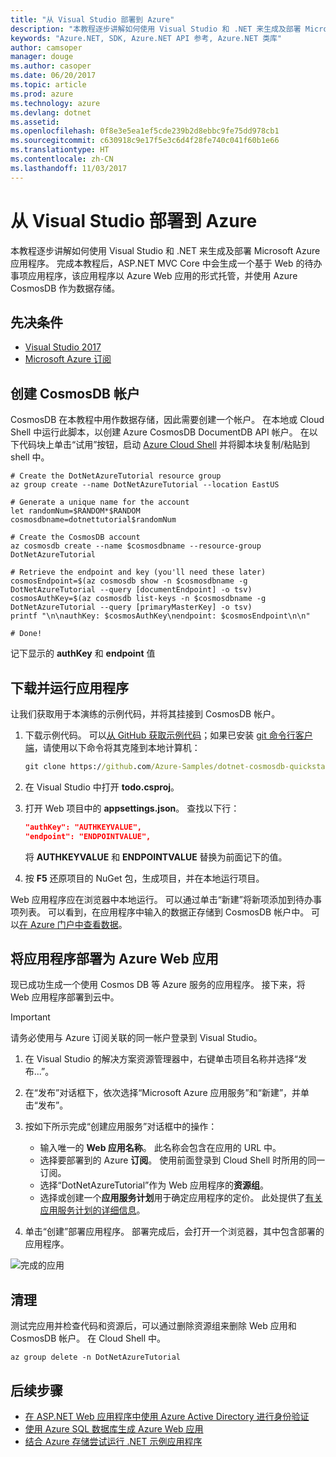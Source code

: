 ```yaml
---
title: "从 Visual Studio 部署到 Azure"
description: "本教程逐步讲解如何使用 Visual Studio 和 .NET 来生成及部署 Microsoft Azure 应用程序。"
keywords: "Azure.NET, SDK, Azure.NET API 参考, Azure.NET 类库"
author: camsoper
manager: douge
ms.author: casoper
ms.date: 06/20/2017
ms.topic: article
ms.prod: azure
ms.technology: azure
ms.devlang: dotnet
ms.assetid: 
ms.openlocfilehash: 0f8e3e5ea1ef5cde239b2d8ebbc9fe75dd978cb1
ms.sourcegitcommit: c630918c9e17f5e3c6d4f28fe740c041f60b1e66
ms.translationtype: HT
ms.contentlocale: zh-CN
ms.lasthandoff: 11/03/2017
---
```

# <a name="deploy-to-azure-from-visual-studio"></a>从 Visual Studio 部署到 Azure

本教程逐步讲解如何使用 Visual Studio 和 .NET 来生成及部署 Microsoft Azure 应用程序。  完成本教程后，ASP.NET MVC Core 中会生成一个基于 Web 的待办事项应用程序，该应用程序以 Azure Web 应用的形式托管，并使用 Azure CosmosDB 作为数据存储。

## <a name="prerequisites"></a>先决条件

* [Visual Studio 2017](https://www.visualstudio.com/downloads/)
* [Microsoft Azure 订阅](https://azure.microsoft.com/free/)

## <a name="create-a-cosmosdb-account"></a>创建 CosmosDB 帐户

CosmosDB 在本教程中用作数据存储，因此需要创建一个帐户。  在本地或 Cloud Shell 中运行此脚本，以创建 Azure CosmosDB DocumentDB API 帐户。  在以下代码块上单击“试用”按钮，启动 [Azure Cloud Shell](/azure/cloud-shell/) 并将脚本块复制/粘贴到 shell 中。

```azurecli-interactive
# Create the DotNetAzureTutorial resource group
az group create --name DotNetAzureTutorial --location EastUS

# Generate a unique name for the account
let randomNum=$RANDOM*$RANDOM
cosmosdbname=dotnettutorial$randomNum

# Create the CosmosDB account
az cosmosdb create --name $cosmosdbname --resource-group DotNetAzureTutorial

# Retrieve the endpoint and key (you'll need these later)
cosmosEndpoint=$(az cosmosdb show -n $cosmosdbname -g DotNetAzureTutorial --query [documentEndpoint] -o tsv)
cosmosAuthKey=$(az cosmosdb list-keys -n $cosmosdbname -g DotNetAzureTutorial --query [primaryMasterKey] -o tsv)
printf "\n\nauthKey: $cosmosAuthKey\nendpoint: $cosmosEndpoint\n\n"

# Done!

```

记下显示的 **authKey** 和 **endpoint** 值 

## <a name="downloading-and-running-the-application"></a>下载并运行应用程序

让我们获取用于本演练的示例代码，并将其挂接到 CosmosDB 帐户。

1. 下载示例代码。  可以[从 GitHub 获取示例代码](https://github.com/Azure-Samples/dotnet-cosmosdb-quickstart/)；如果已安装 [git 命令行客户端](https://git-scm.com/)，请使用以下命令将其克隆到本地计算机：

    ```cmd
    git clone https://github.com/Azure-Samples/dotnet-cosmosdb-quickstart
    ```

2. 在 Visual Studio 中打开 **todo.csproj**。

3. 打开 Web 项目中的 **appsettings.json**。  查找以下行：

    ```json
    "authKey": "AUTHKEYVALUE",
    "endpoint": "ENDPOINTVALUE",
    ```
    将 **AUTHKEYVALUE** 和 **ENDPOINTVALUE** 替换为前面记下的值。

4. 按 **F5** 还原项目的 NuGet 包，生成项目，并在本地运行项目。

Web 应用程序应在浏览器中本地运行。  可以通过单击“新建”将新项添加到待办事项列表。  可以看到，在应用程序中输入的数据正存储到 CosmosDB 帐户中。  可以[在 Azure 门户中查看数据](/azure/documentdb/documentdb-view-json-document-explorer)。

## <a name="deploying-the-application-as-an-azure-web-app"></a>将应用程序部署为 Azure Web 应用

现已成功生成一个使用 Cosmos DB 等 Azure 服务的应用程序。  接下来，将 Web 应用程序部署到云中。

> [!IMPORTANT]
> 请务必使用与 Azure 订阅关联的同一帐户登录到 Visual Studio。

1. 在 Visual Studio 的解决方案资源管理器中，右键单击项目名称并选择“发布...”。

2. 在“发布”对话框下，依次选择“Microsoft Azure 应用服务”和“新建”，并单击“发布”。

3. 按如下所示完成“创建应用服务”对话框中的操作：

    * 输入唯一的 **Web 应用名称**。  此名称会包含在应用的 URL 中。
    * 选择要部署到的 Azure **订阅**。  使用前面登录到 Cloud Shell 时所用的同一订阅。
    * 选择“DotNetAzureTutorial”作为 Web 应用程序的**资源组**。
    * 选择或创建一个**应用服务计划**用于确定应用程序的定价。  此处提供了[有关应用服务计划的详细信息](/azure/app-service/azure-web-sites-web-hosting-plans-in-depth-overview)。

4. 单击“创建”部署应用程序。  部署完成后，会打开一个浏览器，其中包含部署的应用程序。

![完成的应用](./media/dotnet-quickstart/todo.png)

## <a name="clean-up"></a>清理

测试完应用并检查代码和资源后，可以通过删除资源组来删除 Web 应用和 CosmosDB 帐户。 在 Cloud Shell 中。

```azurecli-interactive
az group delete -n DotNetAzureTutorial
```

## <a name="next-steps"></a>后续步骤

* [在 ASP.NET Web 应用程序中使用 Azure Active Directory 进行身份验证](/azure/active-directory/develop/active-directory-devquickstarts-webapp-dotnet)
* [使用 Azure SQL 数据库生成 Azure Web 应用](/azure/app-service-web/web-sites-dotnet-get-started)
* [结合 Azure 存储尝试运行 .NET 示例应用程序](/azure/storage/storage-samples-dotnet)


